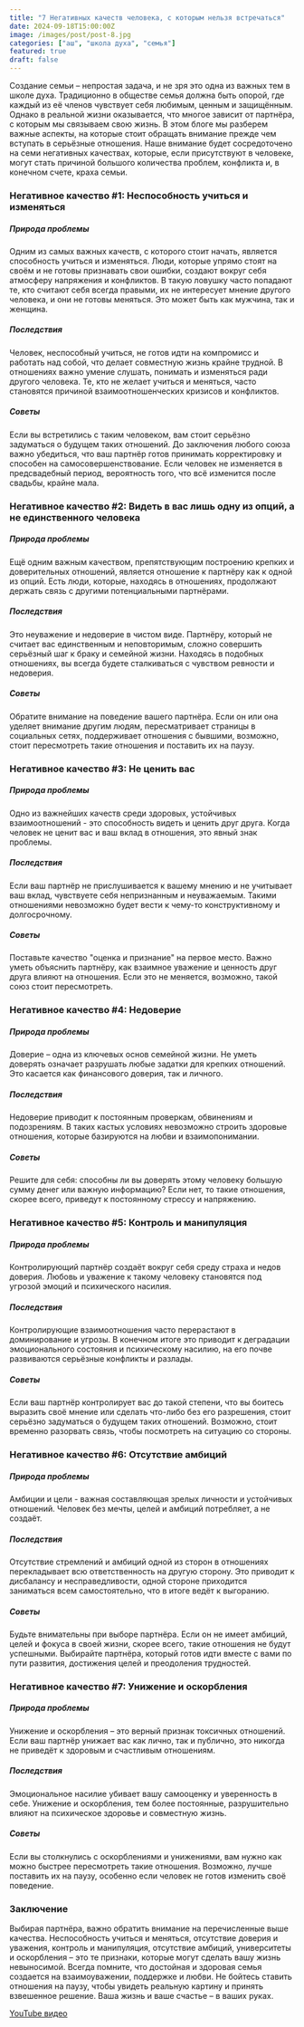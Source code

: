 ```yaml
---
title: "7 Негативных качеств человека, с которым нельзя встречаться"
date: 2024-09-18T15:00:00Z
image: /images/post/post-8.jpg
categories: ["аш", "школа духа", "семья"]
featured: true
draft: false
---
```


Создание семьи – непростая задача, и не зря это одна из важных тем в школе духа. Традиционно в обществе семья должна быть опорой, где каждый из её членов чувствует себя любимым, ценным и защищённым. Однако в реальной жизни оказывается, что многое зависит от партнёра, с которым мы связываем свою жизнь. В этом блоге мы разберем важные аспекты, на которые стоит обращать внимание прежде чем вступать в серьёзные отношения. Наше внимание будет сосредоточено на семи негативных качествах, которые, если присутствуют в человеке, могут стать причиной большого количества проблем, конфликта и, в конечном счете, краха семьи.

### Негативное качество #1: Неспособность учиться и изменяться

##### Природа проблемы

Одним из самых важных качеств, с которого стоит начать, является способность учиться и изменяться. Люди, которые упрямо стоят на своём и не готовы признавать свои ошибки, создают вокруг себя атмосферу напряжения и конфликтов. В такую ловушку часто попадают те, кто считают себя всегда правыми, их не интересует мнение другого человека, и они не готовы меняться. Это может быть как мужчина, так и женщина.

##### Последствия

Человек, неспособный учиться, не готов идти на компромисс и работать над собой, что делает совместную жизнь крайне трудной. В отношениях важно умение слушать, понимать и изменяться ради другого человека. Те, кто не желает учиться и меняться, часто становятся причиной взаимоотношенческих кризисов и конфликтов.

##### Советы

Если вы встретились с таким человеком, вам стоит серьёзно задуматься о будущем таких отношений. До заключения любого союза важно убедиться, что ваш партнёр готов принимать корректировку и способен на самосовершенствование. Если человек не изменяется в предсвадебный период, вероятность того, что всё изменится после свадьбы, крайне мала.

### Негативное качество #2: Видеть в вас лишь одну из опций, а не единственного человека

##### Природа проблемы

Ещё одним важным качеством, препятствующим построению крепких и доверительных отношений, является отношение к партнёру как к одной из опций. Есть люди, которые, находясь в отношениях, продолжают держать связь с другими потенциальными партнёрами.

##### Последствия

Это неуважение и недоверие в чистом виде. Партнёру, который не считает вас единственным и неповторимым, сложно совершить серьёзный шаг к браку и семейной жизни. Находясь в подобных отношениях, вы всегда будете сталкиваться с чувством ревности и недоверия.

##### Советы

Обратите внимание на поведение вашего партнёра. Если он или она уделяет внимание другим людям, пересматривает страницы в социальных сетях, поддерживает отношения с бывшими, возможно, стоит пересмотреть такие отношения и поставить их на паузу.

### Негативное качество #3: Не ценить вас

##### Природа проблемы

Одно из важнейших качеств среди здоровых, устойчивых взаимоотношений - это способность видеть и ценить друг друга. Когда человек не ценит вас и ваш вклад в отношения, это явный знак проблемы.

##### Последствия

Если ваш партнёр не прислушивается к вашему мнению и не учитывает ваш вклад, чувствуете себя непризнанным и неуважаемым. Такими отношениями невозможно будет вести к чему-то конструктивному и долгосрочному.

##### Советы

Поставьте качество "оценка и признание" на первое место. Важно уметь объяснить партнёру, как взаимное уважение и ценность друг друга влияют на отношения. Если это не меняется, возможно, такой союз стоит пересмотреть.

### Негативное качество #4: Недоверие

##### Природа проблемы

Доверие – одна из ключевых основ семейной жизни. Не уметь доверять означает разрушать любые задатки для крепких отношений. Это касается как финансового доверия, так и личного.

##### Последствия

Недоверие приводит к постоянным проверкам, обвинениям и подозрениям. В таких кастых условиях невозможно строить здоровые отношения, которые базируются на любви и взаимопонимании.

##### Советы

Решите для себя: способны ли вы доверять этому человеку большую сумму денег или важную информацию? Если нет, то такие отношения, скорее всего, приведут к постоянному стрессу и напряжению.

### Негативное качество #5: Контроль и манипуляция

##### Природа проблемы

Контролирующий партнёр создаёт вокруг себя среду страха и недов доверия. Любовь и уважение к такому человеку становятся под угрозой эмоций и психического насилия.

##### Последствия

Контролирующие взаимоотношения часто перерастают в доминирование и угрозы. В конечном итоге это приводит к деградации эмоционального состояния и психическому насилию, на его почве развиваются серьёзные конфликты и разлады.

##### Советы

Если ваш партнёр контролирует вас до такой степени, что вы боитесь выразить своё мнение или сделать что-либо без его разрешения, стоит серьёзно задуматься о будущем таких отношений. Возможно, стоит временно разорвать связь, чтобы посмотреть на ситуацию со стороны.

### Негативное качество #6: Отсутствие амбиций

##### Природа проблемы

Амбиции и цели - важная составляющая зрелых личности и устойчивых отношений. Человек без мечты, целей и амбиций потребляет, а не создаёт.

##### Последствия

Отсутствие стремлений и амбиций одной из сторон в отношениях перекладывает всю ответственность на другую сторону. Это приводит к дисбалансу и несправедливости, одной стороне приходится заниматься всем самостоятельно, что в итоге ведёт к выгоранию.

##### Советы

Будьте внимательны при выборе партнёра. Если он не имеет амбиций, целей и фокуса в своей жизни, скорее всего, такие отношения не будут успешными. Выбирайте партнёра, который готов идти вместе с вами по пути развития, достижения целей и преодоления трудностей.

### Негативное качество #7: Унижение и оскорбления

##### Природа проблемы

Унижение и оскорбления – это верный признак токсичных отношений. Если ваш партнёр унижает вас как лично, так и публично, это никогда не приведёт к здоровым и счастливым отношениям.

##### Последствия

Эмоциональное насилие убивает вашу самооценку и уверенность в себе. Унижение и оскорбления, тем более постоянные, разрушительно влияют на психическое здоровье и совместную жизнь.

##### Советы

Если вы столкнулись с оскорблениями и унижениями, вам нужно как можно быстрее пересмотреть такие отношения. Возможно, лучше поставить их на паузу, особенно если человек не готов изменить своё поведение.

### Заключение

Выбирая партнёра, важно обратить внимание на перечисленные выше качества. Неспособность учиться и меняться, отсутствие доверия и уважения, контроль и манипуляция, отсутствие амбиций, университеты и оскорбления – это те признаки, которые могут сделать вашу жизнь невыносимой. Всегда помните, что достойная и здоровая семья создается на взаимоуважении, поддержке и любви. Не бойтесь ставить отношения на паузу, чтобы увидеть реальную картину и принять взвешенное решение. Ваша жизнь и ваше счастье – в ваших руках.

[YouTube видео](https://youtu.be/WXWs1MDOMN8)
